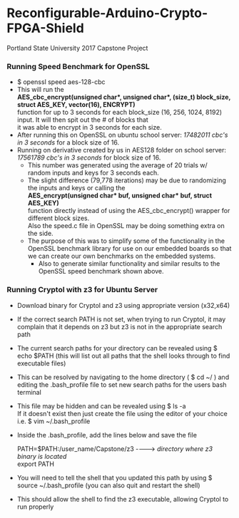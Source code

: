 # Reconfigurable-Arduino-Crypto-FPGA-Shield
Portland State University 2017 Capstone Project

### Running Speed Benchmark for OpenSSL
+ $ openssl speed aes-128-cbc
+ This will run the    
      __AES_cbc_encrypt(unsigned char*, unsigned char*, (size_t) block_size, struct AES_KEY, vector(16), ENCRYPT)__            
function for up to 3 seconds for each block_size (16, 256, 1024, 8192) input.  It will then spit out the # of blocks that  
it was able to encrypt in 3 seconds for each size.
+ After running this on OpenSSL on ubuntu school server: *17482011 cbc's in 3 seconds* for a block size of 16.
+ Running on derivative created by us in AES128 folder on school server: *17561789 cbc's in 3 seconds* for block size of 16.
    - This number was generated using the average of 20 trials w/ random inputs and keys for 3 seconds each.
    - The slight difference (79,778 iterations) may be due to randomizing the inputs and keys or calling the    
      __AES_encrypt(unsigned char* buf, unsigned char* buf, struct AES_KEY)__         
    function directly instead of using the AES_cbc_encrypt() wrapper for different block sizes.     
    Also the speed.c file in OpenSSL may be doing something extra on the side.
    - The purpose of this was to simplify some of the functionality in the OpenSSL benchmark library for use on our embedded
    boards so that we can create our own benchmarks on the embedded systems.  
        - Also to generate similar functionality and similar results to the OpenSSL speed benchmark shown above.

### Running Cryptol with z3 for Ubuntu Server
+ Download binary for Cryptol and z3 using appropriate version (x32,x64)
+ If the correct search PATH is not set, when trying to run Cryptol, it may complain that it depends on z3 but z3 is not in the appropriate search path
+ The current search paths for your directory can be revealed using $ echo $PATH (this will list out all paths that the shell looks through to find executable files)
+ This can be resolved by navigating to the home directory ( $ cd ~/ ) and editing the .bash_profile file to set new search paths for the users bash terminal
+ This file may be hidden and can be revealed using $ ls -a  
If it doesn't exist then just create the file using the editor of your choice i.e. $ vim ~/.bash_profile
+ Inside the .bash_profile, add the lines below and save the file

    PATH=$PATH:/user_name/Capstone/z3           ----> *directory where z3 binary is located*  
    export PATH  

+ You will need to tell the shell that you updated this path by using $ source ~/.bash_profile (you can also quit and restart the shell)
+ This should allow the shell to find the z3 executable, allowing Cryptol to run properly
